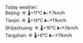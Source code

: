 Today weather:  
Beijing: ☀️   🌡️+11°C 🌬️↑7km/h  
Tianjin: ☀️   🌡️+14°C 🌬️↗11km/h  
Shijiazhuang: ☀️   🌡️+16°C 🌬️↖5km/h  
Tangshan: ☀️   🌡️+6°C 🌬️→11km/h  
